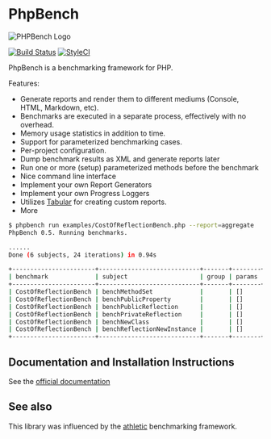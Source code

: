 PhpBench
========

![PHPBench Logo](https://avatars3.githubusercontent.com/u/12785153?v=3&s=100)

[![Build Status](https://travis-ci.org/phpbench/phpbench.svg?branch=master)](https://travis-ci.org/phpbench/phpbench)
[![StyleCI](https://styleci.io/repos/34982189/shield)](https://styleci.io/repos/34982189)

PhpBench is a benchmarking framework for PHP.

Features:

- Generate reports and render them to different mediums (Console, HTML,
  Markdown, etc).
- Benchmarks are executed in a separate process, effectively with no overhead.
- Memory usage statistics in addition to time.
- Support for parameterized benchmarking cases.
- Per-project configuration.
- Dump benchmark results as XML and generate reports later
- Run one or more (setup) parameterized methods before the benchmark
- Nice command line interface
- Implement your own Report Generators
- Implement your own Progress Loggers
- Utilizes [Tabular](https://github.com/phpbench/Tabular) for creating custom
  reports.
- More

````bash
$ phpbench run examples/CostOfReflectionBench.php --report=aggregate
PhpBench 0.5. Running benchmarks.

......
Done (6 subjects, 24 iterations) in 0.94s

+-----------------------+----------------------------+-------+--------+-------+-------+----------+--------+-----------+-----------+
| benchmark             | subject                    | group | params | revs  | iters | time     | memory | deviation | stability |
+-----------------------+----------------------------+-------+--------+-------+-------+----------+--------+-----------+-----------+
| CostOfReflectionBench | benchMethodSet             |       | []     | 40000 | 4     | 1.7951μs | 672b   | +80.57%   | 93.45%    |
| CostOfReflectionBench | benchPublicProperty        |       | []     | 40000 | 4     | 0.9941μs | 640b   | 0.00%     | 98.03%    |
| CostOfReflectionBench | benchPublicReflection      |       | []     | 40000 | 4     | 1.8264μs | 656b   | +83.72%   | 96.51%    |
| CostOfReflectionBench | benchPrivateReflection     |       | []     | 40000 | 4     | 1.8983μs | 656b   | +90.95%   | 95.63%    |
| CostOfReflectionBench | benchNewClass              |       | []     | 40000 | 4     | 1.1369μs | 576b   | +14.36%   | 97.88%    |
| CostOfReflectionBench | benchReflectionNewInstance |       | []     | 40000 | 4     | 1.5314μs | 592b   | +54.04%   | 96.96%    |
+-----------------------+----------------------------+-------+--------+-------+-------+----------+--------+-----------+-----------+
````

Documentation and Installation Instructions
-------------------------------------------

See the [official documentation](http://phpbench.readthedocs.org)

See also
--------

This library was influenced by the
[athletic](https://github.com/polyfractal/athletic) benchmarking framework.
